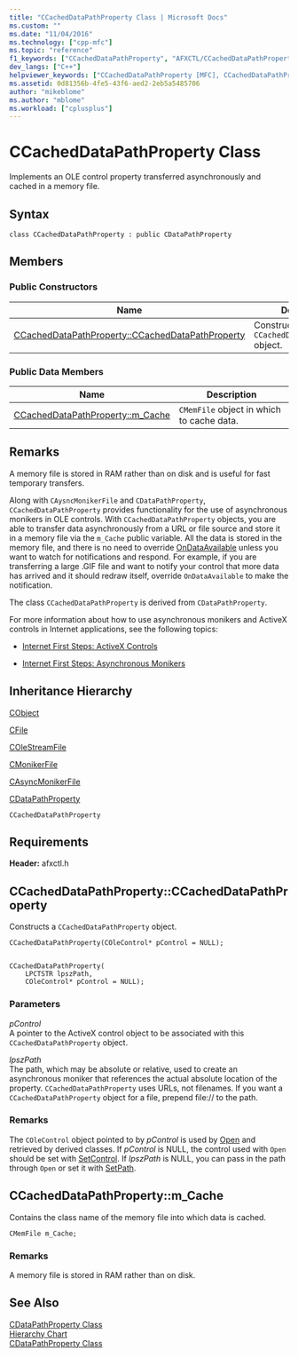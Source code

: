 ```yaml
---
title: "CCachedDataPathProperty Class | Microsoft Docs"
ms.custom: ""
ms.date: "11/04/2016"
ms.technology: ["cpp-mfc"]
ms.topic: "reference"
f1_keywords: ["CCachedDataPathProperty", "AFXCTL/CCachedDataPathProperty", "AFXCTL/CCachedDataPathProperty::CCachedDataPathProperty", "AFXCTL/CCachedDataPathProperty::m_Cache"]
dev_langs: ["C++"]
helpviewer_keywords: ["CCachedDataPathProperty [MFC], CCachedDataPathProperty", "CCachedDataPathProperty [MFC], m_Cache"]
ms.assetid: 0d81356b-4fe5-43f6-aed2-2eb5a5485706
author: "mikeblome"
ms.author: "mblome"
ms.workload: ["cplusplus"]
---
```

# CCachedDataPathProperty Class
Implements an OLE control property transferred asynchronously and cached in a memory file.  
  
## Syntax  
  
```  
class CCachedDataPathProperty : public CDataPathProperty  
```  
  
## Members  
  
### Public Constructors  
  
|Name|Description|  
|----------|-----------------|  
|[CCachedDataPathProperty::CCachedDataPathProperty](#ccacheddatapathproperty)|Constructs a `CCachedDataPathProperty` object.|  
  
### Public Data Members  
  
|Name|Description|  
|----------|-----------------|  
|[CCachedDataPathProperty::m_Cache](#m_cache)|`CMemFile` object in which to cache data.|  
  
## Remarks  
 A memory file is stored in RAM rather than on disk and is useful for fast temporary transfers.  
  
 Along with `CAysncMonikerFile` and `CDataPathProperty`, `CCachedDataPathProperty` provides functionality for the use of asynchronous monikers in OLE controls. With `CCachedDataPathProperty` objects, you are able to transfer data asynchronously from a URL or file source and store it in a memory file via the `m_Cache` public variable. All the data is stored in the memory file, and there is no need to override [OnDataAvailable](../../mfc/reference/casyncmonikerfile-class.md#ondataavailable) unless you want to watch for notifications and respond. For example, if you are transferring a large .GIF file and want to notify your control that more data has arrived and it should redraw itself, override `OnDataAvailable` to make the notification.  
  
 The class `CCachedDataPathProperty` is derived from `CDataPathProperty`.  
  
 For more information about how to use asynchronous monikers and ActiveX controls in Internet applications, see the following topics:  
  
- [Internet First Steps: ActiveX Controls](../../mfc/activex-controls-on-the-internet.md)  
  
- [Internet First Steps: Asynchronous Monikers](../../mfc/asynchronous-monikers-on-the-internet.md)  
  
## Inheritance Hierarchy  
 [CObject](../../mfc/reference/cobject-class.md)  
  
 [CFile](../../mfc/reference/cfile-class.md)  
  
 [COleStreamFile](../../mfc/reference/colestreamfile-class.md)  
  
 [CMonikerFile](../../mfc/reference/cmonikerfile-class.md)  
  
 [CAsyncMonikerFile](../../mfc/reference/casyncmonikerfile-class.md)  
  
 [CDataPathProperty](../../mfc/reference/cdatapathproperty-class.md)  
  
 `CCachedDataPathProperty`  
  
## Requirements  
 **Header:** afxctl.h  
  
##  <a name="ccacheddatapathproperty"></a>  CCachedDataPathProperty::CCachedDataPathProperty  
 Constructs a `CCachedDataPathProperty` object.  
  
```  
CCachedDataPathProperty(COleControl* pControl = NULL);

 
CCachedDataPathProperty(
    LPCTSTR lpszPath,  
    COleControl* pControl = NULL);
```  
  
### Parameters  
 *pControl*  
 A pointer to the ActiveX control object to be associated with this `CCachedDataPathProperty` object.  
  
 *lpszPath*  
 The path, which may be absolute or relative, used to create an asynchronous moniker that references the actual absolute location of the property. `CCachedDataPathProperty` uses URLs, not filenames. If you want a `CCachedDataPathProperty` object for a file, prepend file:// to the path.  
  
### Remarks  
 The `COleControl` object pointed to by *pControl* is used by [Open](../../mfc/reference/cdatapathproperty-class.md#open) and retrieved by derived classes. If *pControl* is NULL, the control used with `Open` should be set with [SetControl](../../mfc/reference/cdatapathproperty-class.md#setcontrol). If *lpszPath* is NULL, you can pass in the path through `Open` or set it with [SetPath](../../mfc/reference/cdatapathproperty-class.md#setpath).  
  
##  <a name="m_cache"></a>  CCachedDataPathProperty::m_Cache  
 Contains the class name of the memory file into which data is cached.  
  
```  
CMemFile m_Cache;  
```  
  
### Remarks  
 A memory file is stored in RAM rather than on disk.  
  
## See Also  
 [CDataPathProperty Class](../../mfc/reference/cdatapathproperty-class.md)   
 [Hierarchy Chart](../../mfc/hierarchy-chart.md)   
 [CDataPathProperty Class](../../mfc/reference/cdatapathproperty-class.md)
